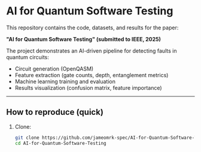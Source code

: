 # AI for Quantum Software Testing

This repository contains the code, datasets, and results for the paper:

**"AI for Quantum Software Testing" (submitted to IEEE, 2025)**

The project demonstrates an AI-driven pipeline for detecting faults in quantum circuits:
- Circuit generation (OpenQASM)
- Feature extraction (gate counts, depth, entanglement metrics)
- Machine learning training and evaluation
- Results visualization (confusion matrix, feature importance)

---

## How to reproduce (quick)

1. Clone:
   ```bash
   git clone https://github.com/jameomrk-spec/AI-for-Quantum-Software-Testing.git
   cd AI-for-Quantum-Software-Testing


